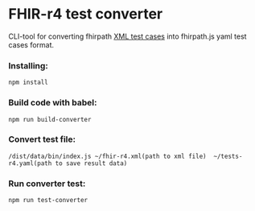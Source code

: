 # FHIR-r4 test converter

CLI-tool for converting fhirpath [XML test cases](https://github.com/hl7-fhir/fhir-svn/blob/master/tests/resources/tests-fhir-r4.xml)
into fhirpath.js yaml test cases format.

### Installing:
```npm install```

### Build code with babel:
```npm run build-converter```

### Convert test file:
```/dist/data/bin/index.js ~/fhir-r4.xml(path to xml file)  ~/tests-r4.yaml(path to save result data)```

### Run converter test:
```npm run test-converter```

